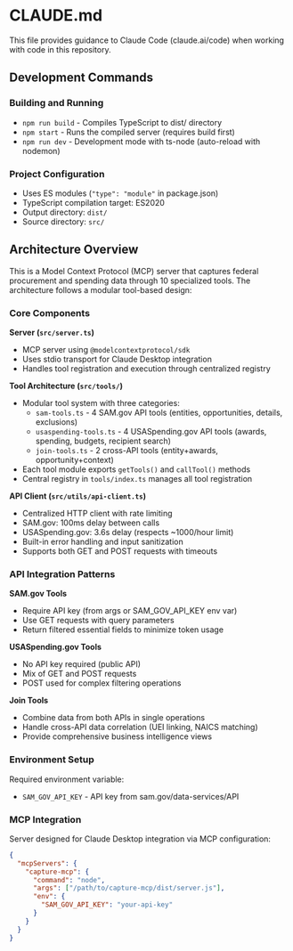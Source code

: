 # CLAUDE.md

This file provides guidance to Claude Code (claude.ai/code) when working with code in this repository.

## Development Commands

### Building and Running
- `npm run build` - Compiles TypeScript to dist/ directory
- `npm start` - Runs the compiled server (requires build first)
- `npm run dev` - Development mode with ts-node (auto-reload with nodemon)

### Project Configuration
- Uses ES modules (`"type": "module"` in package.json)
- TypeScript compilation target: ES2020
- Output directory: `dist/`
- Source directory: `src/`

## Architecture Overview

This is a Model Context Protocol (MCP) server that captures federal procurement and spending data through 10 specialized tools. The architecture follows a modular tool-based design:

### Core Components

**Server (`src/server.ts`)**
- MCP server using `@modelcontextprotocol/sdk`
- Uses stdio transport for Claude Desktop integration
- Handles tool registration and execution through centralized registry

**Tool Architecture (`src/tools/`)**
- Modular tool system with three categories:
  - `sam-tools.ts` - 4 SAM.gov API tools (entities, opportunities, details, exclusions)
  - `usaspending-tools.ts` - 4 USASpending.gov API tools (awards, spending, budgets, recipient search)
  - `join-tools.ts` - 2 cross-API tools (entity+awards, opportunity+context)
- Each tool module exports `getTools()` and `callTool()` methods
- Central registry in `tools/index.ts` manages all tool registration

**API Client (`src/utils/api-client.ts`)**
- Centralized HTTP client with rate limiting
- SAM.gov: 100ms delay between calls
- USASpending.gov: 3.6s delay (respects ~1000/hour limit)
- Built-in error handling and input sanitization
- Supports both GET and POST requests with timeouts

### API Integration Patterns

**SAM.gov Tools**
- Require API key (from args or SAM_GOV_API_KEY env var)
- Use GET requests with query parameters
- Return filtered essential fields to minimize token usage

**USASpending.gov Tools**
- No API key required (public API)
- Mix of GET and POST requests
- POST used for complex filtering operations

**Join Tools**
- Combine data from both APIs in single operations
- Handle cross-API data correlation (UEI linking, NAICS matching)
- Provide comprehensive business intelligence views

### Environment Setup

Required environment variable:
- `SAM_GOV_API_KEY` - API key from sam.gov/data-services/API

### MCP Integration

Server designed for Claude Desktop integration via MCP configuration:
```json
{
  "mcpServers": {
    "capture-mcp": {
      "command": "node",
      "args": ["/path/to/capture-mcp/dist/server.js"],
      "env": {
        "SAM_GOV_API_KEY": "your-api-key"
      }
    }
  }
}
```
